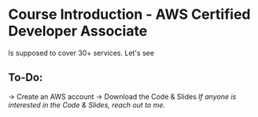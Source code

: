 # Course Introduction - AWS Certified Developer Associate

Is supposed to cover 30+ services. Let's see

## To-Do:
-> Create an AWS account
-> Download the Code & Slides
	*If anyone is interested in the Code & Slides, reach out to me.* 
